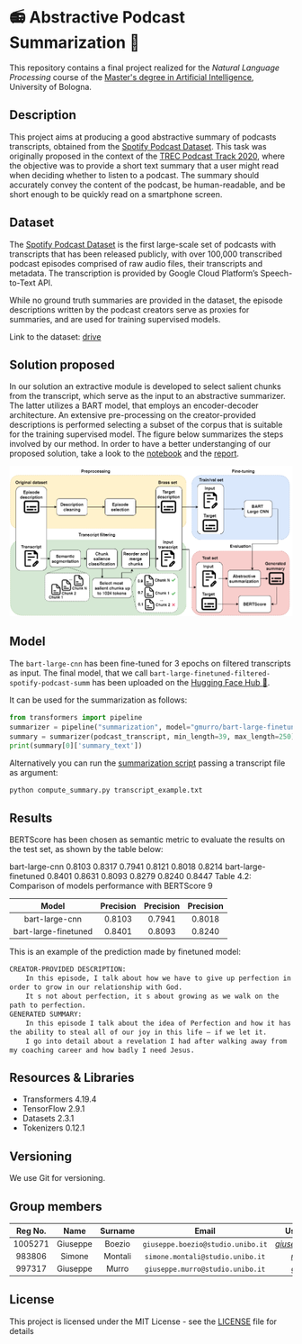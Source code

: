 # 📻 Abstractive Podcast Summarization 📄

This repository contains a final project realized for the *Natural Language Processing* course of the [Master's degree in Artificial Intelligence](https://corsi.unibo.it/2cycle/artificial-intelligence), University of Bologna.

## Description

This project aims at producing a good abstractive summary of podcasts transcripts, obtained from the [Spotify Podcast Dataset](https://podcastsdataset.byspotify.com/). 
This task was originally proposed in the context of the [TREC Podcast Track 2020](https://trecpodcasts.github.io/participant-instructions-2020.html), where the objective was to provide a short text summary that a user might read when deciding whether to listen to a podcast. The summary should accurately convey the content of the podcast, be human-readable, and be short enough to be quickly read on a smartphone screen.

## Dataset
The [Spotify Podcast Dataset](https://arxiv.org/abs/2004.04270) is the first large-scale set of podcasts with transcripts that has been released publicly, with over 100,000 transcribed podcast episodes comprised of raw audio files, their transcripts and metadata. The transcription is provided by Google Cloud Platform’s Speech-to-Text API.

While no ground truth summaries are provided in the dataset, the episode descriptions written by the podcast creators serve as proxies for summaries, and are used for training supervised models.

Link to the dataset: [drive](https://liveunibo-my.sharepoint.com/:f:/g/personal/giuseppe_murro_studio_unibo_it/Eowox91DqfNDsoN3OfU1XfUB053DLhVCMn44CTsTJ-Okqg?e=jiReVZ)

## Solution proposed
In our solution an extractive module is developed to select salient chunks from the transcript, which serve as the input to an abstractive summarizer. The latter utilizes a BART model, that employs an encoder-decoder architecture.
An extensive pre-processing on the creator-provided descriptions is performed selecting a subset of the corpus that is suitable for the training supervised model.
The figure below summarizes the steps involved by our method.
In order to have a better understanging of our proposed solution, take a look to the [notebook](abstractive_podcast_summarization.ipynb) and the [report](./report.pdf).

![](./assets/img/diagram.png)

## Model
The `bart-large-cnn` has been fine-tuned for 3 epochs on filtered transcripts as input.
The final model, that we call `bart-large-finetuned-filtered-spotify-podcast-summ` has been uploaded on the [Hugging Face Hub 🤗](https://huggingface.co/gmurro/bart-large-finetuned-filtered-spotify-podcast-summ).

It can be used for the summarization as follows:

```python
from transformers import pipeline
summarizer = pipeline("summarization", model="gmurro/bart-large-finetuned-filtered-spotify-podcast-summ", tokenizer="gmurro/bart-large-finetuned-filtered-spotify-podcast-summ")
summary = summarizer(podcast_transcript, min_length=39, max_length=250)
print(summary[0]['summary_text'])
```

Alternatively you can run the [summarization script](./compute_summary.py) passing a transcript file as argument:
```
python compute_summary.py transcript_example.txt
```

## Results
BERTScore has been chosen as semantic metric to evaluate the results on the test set, as shown by the table below:

bart-large-cnn 0.8103 0.8317 0.7941 0.8121 0.8018 0.8214
bart-large-finetuned 0.8401 0.8631 0.8093 0.8279 0.8240 0.8447
Table 4.2: Comparison of models performance with BERTScore
9


|           Model        | Precision  | Precision  | Precision  |
|:----------------------:|:----------:|:----------:|:----------:|
|    bart-large-cnn      |   0.8103   |   0.7941   |   0.8018   |
|  bart-large-finetuned  |   0.8401   |   0.8093   |   0.8240   |


This is an example of the prediction made by finetuned model:
```
CREATOR-PROVIDED DESCRIPTION:  
    In this episode, I talk about how we have to give up perfection in order to grow in our relationship with God.
    It s not about perfection, it s about growing as we walk on the path to perfection.
GENERATED SUMMARY:
	In this episode I talk about the idea of Perfection and how it has the ability to steal all of our joy in this life — if we let it.
    I go into detail about a revelation I had after walking away from my coaching career and how badly I need Jesus.
```

## Resources & Libraries

- Transformers 4.19.4
- TensorFlow 2.9.1
- Datasets 2.3.1
- Tokenizers 0.12.1



## Versioning

We use Git for versioning.



## Group members

| Reg No. |   Name    |  Surname  |                 Email                  |                       Username                        |
| :-----: | :-------: | :-------: | :------------------------------------: | :---------------------------------------------------: |
| 1005271 | Giuseppe  |   Boezio  | `giuseppe.boezio@studio.unibo.it`      | [_giuseppeboezio_](https://github.com/giuseppeboezio) |
|  983806 | Simone    |  Montali  |    `simone.montali@studio.unibo.it`    |         [_montali_](https://github.com/montali)         |
|  997317 | Giuseppe  |    Murro  |    `giuseppe.murro@studio.unibo.it`    |         [_gmurro_](https://github.com/gmurro)         |



## License

This project is licensed under the MIT License - see the [LICENSE](./LICENSE) file for details



